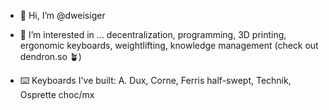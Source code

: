 - 👋 Hi, I’m @dweisiger

- 👀 I’m interested in ... decentralization, programming, 3D printing, ergonomic keyboards, weightlifting, knowledge management (check out dendron.so 🪴)

- ⌨️ Keyboards I've built: A. Dux, Corne, Ferris half-swept, Technik, Osprette choc/mx

<!---
dweisiger/dweisiger is a ✨ special ✨ repository because its `README.md` (this file) appears on your GitHub profile.
You can click the Preview link to take a look at your changes.
--->
